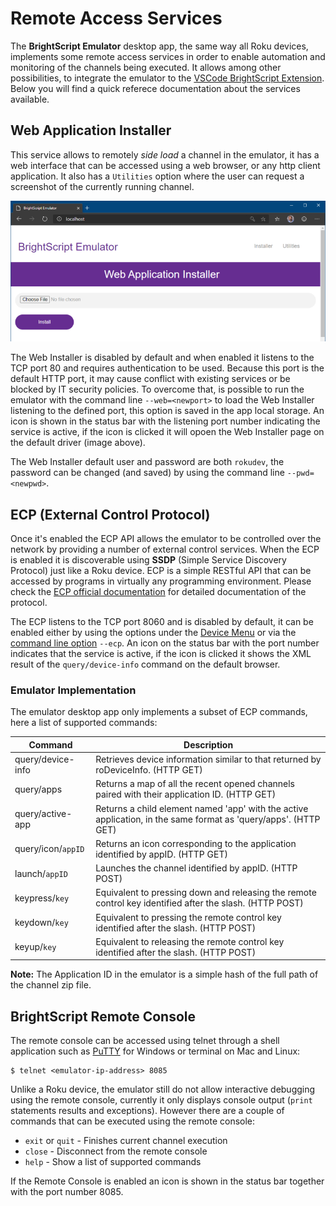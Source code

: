 # Remote Access Services

The **BrightScript Emulator** desktop app, the same way all Roku devices, implements some remote access services in order to enable automation and monitoring of the channels being executed. It allows among other possibilities, to integrate the emulator to the [VSCode BrightScript Extension](https://marketplace.visualstudio.com/items?itemName=celsoaf.brightscript). Below you will find a quick referece documentation about the services available.

## Web Application Installer

This service allows to remotely _side load_ a channel in the emulator, it has a web interface that can be accessed using a web browser, or any http client application. It also has a `Utilities` option where the user can request a screenshot of the currently running channel.

<p align="center">
<img alt="Emulator Web Installer" src="images/web-installer.png?raw=true"/>
</p>

The Web Installer is disabled by default and when enabled it listens to the TCP port 80 and requires authentication to be used. Because this port is the default HTTP port, it may cause conflict with existing services or be blocked by IT security policies. To overcome that, is possible to run the emulator with the command line `--web=<newport>` to load the Web Installer listening to the defined port, this option is saved in the app local storage. An icon is shown in the status bar with the listening port number indicating the service is active, if the icon is clicked it will opoen the Web Installer page on the default driver (image above).

The Web Installer default user and password are both `rokudev`, the password can be changed (and saved) by using the command line `--pwd=<newpwd>`.

## ECP (External Control Protocol)

Once it's enabled the ECP API allows the emulator to be controlled over the network by providing a number of external control services. When the ECP is enabled it is discoverable using **SSDP** (Simple Service Discovery Protocol) just like a Roku device. ECP is a simple RESTful API that can be accessed by programs in virtually any programming environment. Please check the [ECP official documentation](https://developer.roku.com/en-ca/docs/developer-program/debugging/external-control-api.md) for detailed documentation of the protocol.

The ECP listens to the TCP port 8060 and is disabled by default, it can be enabled either by using the options under the [Device Menu](how-to-use.md#device-menu) or via the [command line option](how-to-use.md#command-line-options) `--ecp`. An icon on the status bar with the port number indicates that the service is active, if the icon is clicked it shows the XML result of the `query/device-info` command on the default browser.

### Emulator Implementation

The emulator desktop app only implements a subset of ECP commands, here a list of supported commands:

| Command             | Description                                                                                                       |
|---------------------|-------------------------------------------------------------------------------------------------------------------|
| query/device-info   | Retrieves device information similar to that returned by roDeviceInfo. (HTTP GET) |
| query/apps          | Returns a map of all the recent opened channels paired with their application ID. (HTTP GET) |
| query/active-app    | Returns a child element named 'app' with the active application, in the same format as 'query/apps'. (HTTP GET) |
| query/icon/`appID`  | Returns an icon corresponding to the application identified by appID. (HTTP GET) |
| launch/`appID`      | Launches the channel identified by appID. (HTTP POST) |
| keypress/`key`      | Equivalent to pressing down and releasing the remote control key identified after the slash. (HTTP POST) |
| keydown/`key`       | Equivalent to pressing the remote control key identified after the slash. (HTTP POST) |
| keyup/`key`         | Equivalent to releasing the remote control key identified after the slash. (HTTP POST) |

**Note:** The Application ID in the emulator is a simple hash of the full path of the channel zip file.

## BrightScript Remote Console

The remote console can be accessed using telnet through a shell application such as [PuTTY](http://www.putty.org/) for Windows or terminal on Mac and Linux:
```
$ telnet <emulator-ip-address> 8085
```
Unlike a Roku device, the emulator still do not allow interactive debugging using the remote console, currently it only displays console output (`print` statements results and exceptions). However there are a couple of commands that can be executed using the remote console:
- `exit` or `quit` - Finishes current channel execution
- `close` - Disconnect from the remote console
- `help` - Show a list of supported commands

If the Remote Console is enabled an icon is shown in the status bar together with the port number 8085.